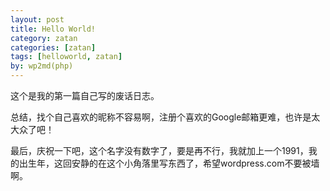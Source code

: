 ```yaml
---
layout: post
title: Hello World!
category: zatan
categories: [zatan]
tags: [helloworld, zatan]
by: wp2md(php)
---
```


这个是我的第一篇自己写的废话日志。

总结，找个自己喜欢的昵称不容易啊，注册个喜欢的Google邮箱更难，也许是太大众了吧！

最后，庆祝一下吧，这个名字没有数字了，要是再不行，我就加上一个1991，我的出生年，这回安静的在这个小角落里写东西了，希望wordpress.com不要被墙啊。
